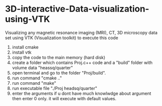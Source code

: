 3D-interactive-Data-visualization-using-VTK
===========================================

Visualizing any magnetic resonance imaging (MRI), CT, 3D microscopy data set using VTK (Visualization toolkit)
to execute this code

1. install cmake
2. install vtk
3. copy the code to the main memory (hard disk)
4. create a folder which contains Proj.c++ code and a "build" folder with volume data          "heassq/quarter"
5. open terminal and go to the folder "Proj/build".
6. run command "cmake .."
7. run command "make"
8. run executable file "./Proj  headsq/quarter"
9. enter the arguments if u dont have much knowlwdge about argument then enter 0 only. it will execute with default values.

